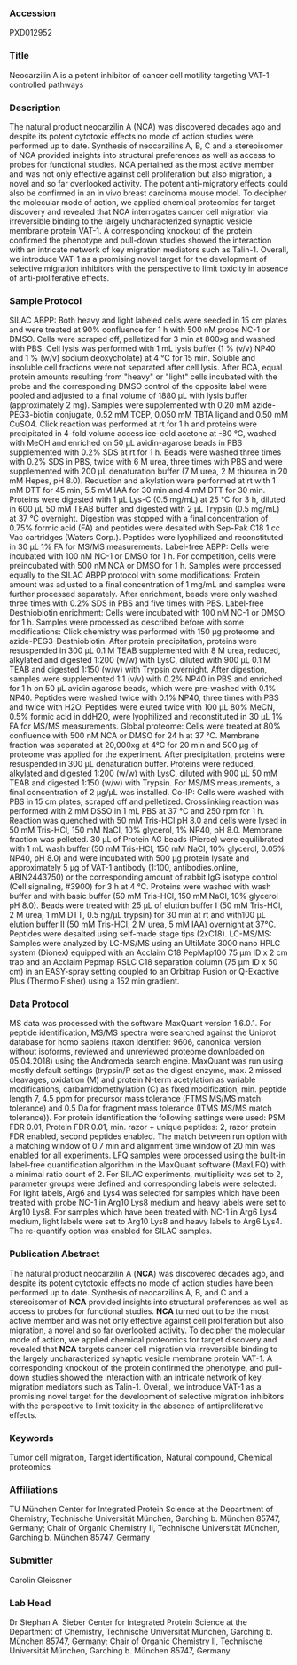### Accession
PXD012952

### Title
Neocarzilin A is a potent inhibitor of cancer cell motility targeting VAT-1 controlled pathways

### Description
The natural product neocarzilin A (NCA) was discovered decades ago and despite its potent cytotoxic effects no mode of action studies were performed up to date. Synthesis of neocarzilins A, B, C and a stereoisomer of NCA provided insights into structural preferences as well as access to probes for functional studies. NCA pertained as the most active member and was not only effective against cell proliferation but also migration, a novel and so far overlooked activity. The potent anti-migratory effects could also be confirmed in an in vivo breast carcinoma mouse model. To decipher the molecular mode of action, we applied chemical proteomics for target discovery and revealed that NCA interrogates cancer cell migration via irreversible binding to the largely uncharacterized synaptic vesicle membrane protein VAT-1. A corresponding knockout of the protein confirmed the phenotype and pull-down studies showed the interaction with an intricate network of key migration mediators such as Talin-1. Overall, we introduce VAT-1 as a promising novel target for the development of selective migration inhibitors with the perspective to limit toxicity in absence of anti-proliferative effects.

### Sample Protocol
SILAC ABPP: Both heavy and light labeled cells were seeded in 15 cm plates and were treated at 90% confluence for 1 h with 500 nM probe NC-1 or DMSO. Cells were scraped off, pelletized for 3 min at 800xg and washed with PBS. Cell lysis was performed with 1 mL lysis buffer (1 % (v/v) NP40 and 1 % (w/v) sodium deoxycholate) at 4 °C for 15 min. Soluble and insoluble cell fractions were not separated after cell lysis. After BCA, equal protein amounts resulting from "heavy" or "light" cells incubated with the probe and the corresponding DMSO control of the opposite label were pooled and adjusted to a final volume of 1880 µL with lysis buffer (approximately 2 mg). Samples were supplemented with 0.20 mM azide-PEG3-biotin conjugate, 0.52 mM TCEP, 0.050 mM TBTA ligand and 0.50 mM CuSO4. Click reaction was performed at rt for 1 h and proteins were precipitated in 4-fold volume access ice-cold acetone at -80 °C, washed with MeOH and enriched on 50 µL avidin-agarose beads in PBS supplemented with 0.2% SDS at rt for 1 h. Beads were washed three times with 0.2% SDS in PBS, twice with 6 M urea, three times with PBS and were supplemented with 200 µL denaturation buffer (7 M urea, 2 M thiourea in 20 mM Hepes, pH 8.0). Reduction and alkylation were performed at rt with 1 mM DTT for 45 min, 5.5 mM IAA for 30 min and 4 mM DTT for 30 min. Proteins were digested with 1 µL Lys-C (0.5 mg/mL) at 25 °C for 3 h, diluted in 600 µL 50 mM TEAB buffer and digested with 2 µL Trypsin (0.5 mg/mL) at 37 °C overnight. Digestion was stopped with a final concentration of 0.75% formic acid (FA) and peptides were desalted with Sep-Pak C18 1 cc Vac cartridges (Waters Corp.). Peptides were lyophilized and reconstituted in 30 µL 1% FA for MS/MS measurements.  Label-free ABPP: Cells were incubated with 100 nM NC-1 or DMSO for 1 h. For competition, cells were preincubated with 500 nM NCA or DMSO for 1 h. Samples were processed equally to the SILAC ABPP protocol with some modifications: Protein amount was adjusted to a final concentration of 1 mg/mL and samples were further processed separately. After enrichment, beads were only washed three times with 0.2% SDS in PBS and five times with PBS.   Label-free Desthiobiotin enrichment: Cells were incubated with 100 nM NC-1 or DMSO for 1 h. Samples were processed as described before with some modifications: Click chemistry was performed with 150 µg proteome and azide-PEG3-Desthiobiotin. After protein precipitation, proteins were resuspended in 300 µL 0.1 M TEAB supplemented with 8 M urea, reduced, alkylated and digested 1:200 (w/w) with LysC, diluted with 900 µL 0.1 M TEAB and digested 1:150 (w/w) with Trypsin overnight. After digestion, samples were supplemented 1:1 (v/v) with 0.2% NP40 in PBS and enriched for 1 h on 50 µL avidin agarose beads, which were pre-washed with 0.1% NP40. Peptides were washed twice with 0.1% NP40, three times with PBS and twice with H2O. Peptides were eluted twice with 100 µL 80% MeCN, 0.5% formic acid in ddH2O, were lyophilized and reconstituted in 30 µL 1% FA for MS/MS measurements.   Global proteome: Cells were treated at 80% confluence with 500 nM NCA or DMSO for 24 h at 37 °C. Membrane fraction was separated at 20,000xg at 4°C for 20 min and 500 µg of proteome was applied for the experiment. After precipitation, proteins were resuspended in 300 µL denaturation buffer. Proteins were reduced, alkylated and digested 1:200 (w/w) with LysC, diluted with 900 µL 50 mM TEAB and digested 1:150 (w/w) with Trypsin. For MS/MS measurements, a final concentration of 2 µg/µL was installed.   Co-IP: Cells were washed with PBS in 15 cm plates, scraped off and pelletized. Crosslinking reaction was performed with 2 mM DSSO in 1 mL PBS at 37 °C and 250 rpm for 1 h. Reaction was quenched with 50 mM Tris-HCl pH 8.0 and cells were lysed in 50 mM Tris-HCl, 150 mM NaCl, 10% glycerol, 1% NP40, pH 8.0. Membrane fraction was pelleted. 30 µL of Protein AG beads (Pierce) were equilibrated with 1 mL wash buffer (50 mM Tris-HCl, 150 mM NaCl, 10% glycerol, 0.05% NP40, pH 8.0) and were incubated with 500 µg protein lysate and approximately 5 µg of VAT-1 antibody (1:100, antibodies.online, ABIN2443750) or the corresponding amount of rabbit IgG isotype control (Cell signaling, #3900) for 3 h at 4 °C. Proteins were washed with wash buffer and with basic buffer (50 mM Tris-HCl, 150 mM NaCl, 10% glycerol pH 8.0). Beads were treated with 25 µL of elution buffer I (50 mM Tris-HCl, 2 M urea, 1 mM DTT, 0.5 ng/µL trypsin) for 30 min at rt and with100 µL elution buffer II (50 mM Tris-HCl, 2 M urea, 5 mM IAA) overnight at 37°C. Peptides were desalted using self-made stage tips (2xC18).   LC-MS/MS: Samples were analyzed by LC-MS/MS using an UltiMate 3000 nano HPLC system (Dionex) equipped with an Acclaim C18 PepMap100 75 µm ID x 2 cm trap and an Acclaim Pepmap RSLC C18 separation column (75 µm ID x 50 cm) in an EASY-spray setting coupled to an Orbitrap Fusion or Q-Exactive Plus (Thermo Fisher) using a 152 min gradient.

### Data Protocol
MS data was processed with the software MaxQuant version 1.6.0.1. For peptide identification, MS/MS spectra were searched against the Uniprot database for homo sapiens (taxon identifier: 9606, canonical version without isoforms, reviewed and unreviewed proteome downloaded on 05.04.2018) using the Andromeda search engine. MaxQuant was run using mostly default settings (trypsin/P set as the digest enzyme, max. 2 missed cleavages, oxidation (M) and protein N-term acetylation as variable modifications, carbamidomethylation (C) as fixed modification, min. peptide length 7, 4.5 ppm for precursor mass tolerance (FTMS MS/MS match tolerance) and 0.5 Da for fragment mass tolerance (ITMS MS/MS match tolerance)). For protein identification the following settings were used: PSM FDR 0.01, Protein FDR 0.01, min. razor + unique peptides: 2, razor protein FDR enabled, second peptides enabled. The match between run option with a matching window of 0.7 min and alignment time window of 20 min was enabled for all experiments.  LFQ samples were processed using the built-in label-free quantification algorithm in the MaxQuant software (MaxLFQ) with a minimal ratio count of 2.  For SILAC experiments, multiplicity was set to 2, parameter groups were defined and corresponding labels were selected: For light labels, Arg6 and Lys4 was selected for samples which have been treated with probe NC-1 in Arg10 Lys8 medium and heavy labels were set to Arg10 Lys8. For samples which have been treated with NC-1 in Arg6 Lys4 medium, light labels were set to Arg10 Lys8 and heavy labels to Arg6 Lys4. The re-quantify option was enabled for SILAC samples.

### Publication Abstract
The natural product neocarzilin A (<b>NCA</b>) was discovered decades ago, and despite its potent cytotoxic effects no mode of action studies have been performed up to date. Synthesis of neocarzilins A, B, and C and a stereoisomer of <b>NCA</b> provided insights into structural preferences as well as access to probes for functional studies. <b>NCA</b>&#xa0;turned out to be&#xa0;the most active member and was not only effective against cell proliferation but also migration, a novel and so far overlooked activity. To decipher the molecular mode of action, we applied chemical proteomics for target discovery and revealed that&#xa0;<b>NCA</b> targets cancer cell migration via irreversible binding to the largely uncharacterized synaptic vesicle membrane protein VAT-1. A corresponding knockout of the protein confirmed the phenotype, and pull-down studies showed the interaction with an intricate network of key migration mediators such as Talin-1. Overall, we introduce VAT-1 as a promising novel target for the development of selective migration inhibitors with the perspective to limit toxicity in the absence of antiproliferative effects.

### Keywords
Tumor cell migration, Target identification, Natural compound, Chemical proteomics

### Affiliations
TU München
Center for Integrated Protein Science at the Department of Chemistry, Technische Universität München, Garching b. München 85747, Germany; Chair of Organic Chemistry II, Technische Universität München, Garching b. München 85747, Germany

### Submitter
Carolin Gleissner

### Lab Head
Dr Stephan A. Sieber
Center for Integrated Protein Science at the Department of Chemistry, Technische Universität München, Garching b. München 85747, Germany; Chair of Organic Chemistry II, Technische Universität München, Garching b. München 85747, Germany


